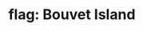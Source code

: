 ---
layout: flags
title: "flag: Bouvet Island"
emoji: flag_bouvet_island
permalink: 🇧🇻.html
image: assets/img/3moji/flag_bouvet_island.png
---